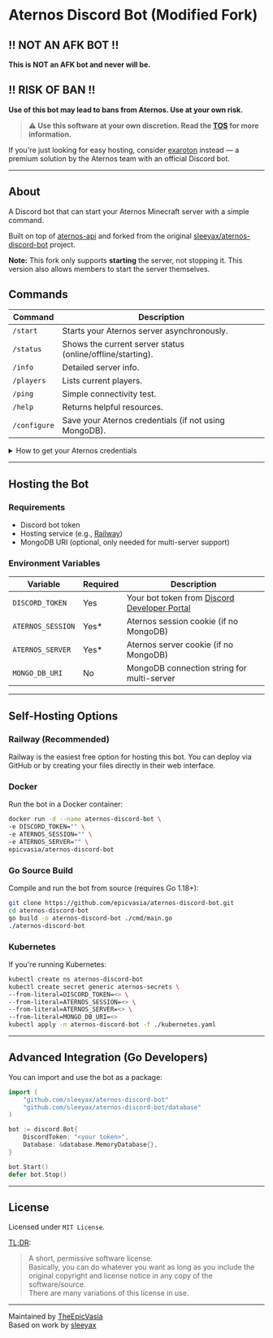 # Aternos Discord Bot (Modified Fork)

## !! NOT AN AFK BOT !!
**This is NOT an AFK bot and never will be.**

## !! RISK OF BAN !!
**Use of this bot may lead to bans from Aternos. Use at your own risk.**

> **⚠ Use this software at your own discretion. Read the [TOS](https://github.com/epicvasia/aternos-discord-bot/blob/main/TOS.md) for more information.**

If you're just looking for easy hosting, consider [exaroton](https://exaroton.com/) instead — a premium solution by the Aternos team with an official Discord bot.

---

## About
A Discord bot that can start your Aternos Minecraft server with a simple command.

Built on top of [aternos-api](https://github.com/sleeyax/aternos-api) and forked from the original [sleeyax/aternos-discord-bot](https://github.com/sleeyax/aternos-discord-bot) project.

**Note:** This fork only supports **starting** the server, not stopping it. This version also allows members to start the server themselves.

## Commands

| Command      | Description                                                  |
|--------------|--------------------------------------------------------------|
| `/start`     | Starts your Aternos server asynchronously.                   |
| `/status`    | Shows the current server status (online/offline/starting).   |
| `/info`      | Detailed server info.                                        |
| `/players`   | Lists current players.                                       |
| `/ping`      | Simple connectivity test.                                    |
| `/help`      | Returns helpful resources.                                   |
| `/configure` | Save your Aternos credentials (if not using MongoDB).        |

<details>
<summary>How to get your Aternos credentials</summary>

1. Go to your [Aternos server page](https://aternos.org/server/).
2. Open Developer Tools (Ctrl+Shift+I).
3. Go to the Application/Storage tab and find the cookies.
4. Copy values for `ATERNOS_SERVER` and `ATERNOS_SESSION`.
</details>

---

## Hosting the Bot

### Requirements

- Discord bot token
- Hosting service (e.g., [Railway](https://railway.app/))
- MongoDB URI (optional, only needed for multi-server support)

### Environment Variables

| Variable           | Required | Description                                 |
|--------------------|----------|---------------------------------------------|
| `DISCORD_TOKEN`    | Yes      | Your bot token from [Discord Developer Portal](https://discord.com/developers/applications) |
| `ATERNOS_SESSION`  | Yes*     | Aternos session cookie (if no MongoDB)      |
| `ATERNOS_SERVER`   | Yes*     | Aternos server cookie (if no MongoDB)       |
| `MONGO_DB_URI`     | No       | MongoDB connection string for multi-server  |

---

## Self-Hosting Options

### Railway (Recommended)
Railway is the easiest free option for hosting this bot. You can deploy via GitHub or by creating your files directly in their web interface.

### Docker
Run the bot in a Docker container:
```bash
docker run -d --name aternos-discord-bot \
-e DISCORD_TOKEN="" \
-e ATERNOS_SESSION="" \
-e ATERNOS_SERVER="" \
epicvasia/aternos-discord-bot
```

### Go Source Build
Compile and run the bot from source (requires Go 1.18+):
```bash
git clone https://github.com/epicvasia/aternos-discord-bot.git
cd aternos-discord-bot
go build -o aternos-discord-bot ./cmd/main.go
./aternos-discord-bot
```

### Kubernetes
If you're running Kubernetes:
```bash
kubectl create ns aternos-discord-bot
kubectl create secret generic aternos-secrets \
--from-literal=DISCORD_TOKEN=<> \
--from-literal=ATERNOS_SESSION=<> \
--from-literal=ATERNOS_SERVER=<> \
--from-literal=MONGO_DB_URI=<>
kubectl apply -n aternos-discord-bot -f ./kubernetes.yaml
```

---

## Advanced Integration (Go Developers)
You can import and use the bot as a package:

```go
import (
	"github.com/sleeyax/aternos-discord-bot"
	"github.com/sleeyax/aternos-discord-bot/database"
)

bot := discord.Bot{
	DiscordToken: "<your token>",
	Database: &database.MemoryDatabase{},
}

bot.Start()
defer bot.Stop()
```

---

## License
Licensed under `MIT License`.

[TL;DR](https://tldrlegal.com/license/mit-license):
> A short, permissive software license.  
> Basically, you can do whatever you want as long as you include the original copyright and license notice in any copy of the software/source.  
> There are many variations of this license in use.

---

Maintained by [TheEpicVasia](https://github.com/epicvasia)  
Based on work by [sleeyax](https://github.com/sleeyax/aternos-discord-bot)
